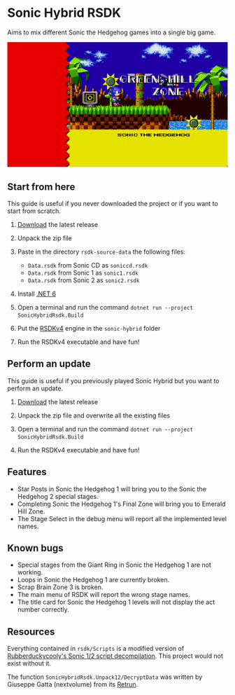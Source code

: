 # Sonic Hybrid RSDK

Aims to mix different Sonic the Hedgehog games into a single big game.

![Sonic 1 in Sonic 2](docs/preview.png)

## Start from here

This guide is useful if you never downloaded the project or if you want to start from scratch.

1. [Download](https://github.com/Xeeynamo/sonic-hybrid-rsdk/archive/refs/heads/main.zip) the latest release

1. Unpack the zip file

1. Paste in the directory `rsdk-source-data` the following files:

    * `Data.rsdk` from Sonic CD as `soniccd.rsdk`
    * `Data.rsdk` from Sonic 1 as `sonic1.rsdk`
    * `Data.rsdk` from Sonic 2 as `sonic2.rsdk`

1. Install [.NET 6](https://dotnet.microsoft.com/download/dotnet/6.0)

1. Open a terminal and run the command `dotnet run --project SonicHybridRsdk.Build`

1. Put the [RSDKv4](https://github.com/Rubberduckycooly/Sonic-1-2-2013-Decompilation/releases) engine in the `sonic-hybrid` folder

1. Run the RSDKv4 executable and have fun!

## Perform an update

This guide is useful if you previously played Sonic Hybrid but you want to perform an update.

1. [Download](https://github.com/Xeeynamo/sonic-hybrid-rsdk/archive/refs/heads/main.zip) the latest release

1. Unpack the zip file and overwrite all the existing files

1. Open a terminal and run the command `dotnet run --project SonicHybridRsdk.Build`

1. Run the RSDKv4 executable and have fun!

## Features

* Star Posts in Sonic the Hedgehog 1 will bring you to the Sonic the Hedgehog 2 special stages.
* Completing Sonic the Hedgehog 1's Final Zone will bring you to Emerald Hill Zone.
* The Stage Select in the debug menu will report all the implemented level names.

## Known bugs

* Special stages from the Giant Ring in Sonic the Hedgehog 1 are not working.
* Loops in Sonic the Hedgehog 1 are currently broken.
* Scrap Brain Zone 3 is broken.
* The main menu of RSDK will report the wrong stage names.
* The title card for Sonic the Hedgehog 1 levels will not display the act number correctly.

## Resources

Everything contained in `rsdk/Scripts` is a modified version of [Rubberduckycooly's Sonic 1/2 script decompilation](https://github.com/Rubberduckycooly/Sonic-1-Sonic-2-2013-Script-Decompilation). This project would not exist without it.

The function `SonicHybridRsdk.Unpack12/DecryptData` was written by Giuseppe Gatta (nextvolume) from its [Retrun](http://unhaut.epizy.com/retrun/).
